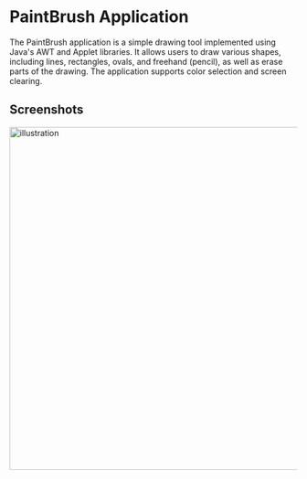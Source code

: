 # PaintBrush Application

The PaintBrush application is a simple drawing tool implemented using Java's AWT and Applet libraries. It allows users to draw various shapes, including lines, rectangles, ovals, and freehand (pencil), as well as erase parts of the drawing. The application supports color selection and screen clearing.

## Screenshots

<img src="https://github.com/user-attachments/assets/2ac29310-a998-4f05-a54f-76aa4b8d591b" alt="illustration" width="600" />
